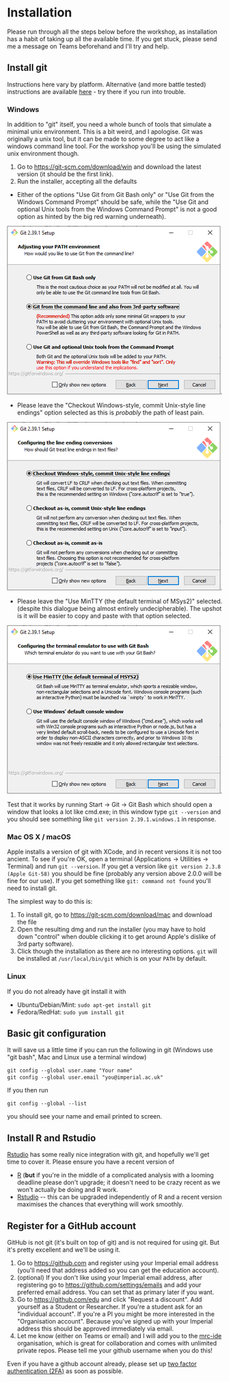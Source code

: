 # Installation

Please run through all the steps below before the workshop, as installation has a habit of taking up all the available time.  If you get stuck, please send me a message on Teams beforehand and I'll try and help.

## Install git

Instructions here vary by platform.  Alternative (and more battle tested) instructions are available [here](http://happygitwithr.com/install-git.html) - try there if you run into trouble.

### Windows

In addition to "git" itself, you need a whole bunch of tools that simulate a minimal unix environment.  This is a bit weird, and I apologise.  Git was originally a unix tool, but it can be made to some degree to act like a windows command line tool.  For the workshop you'll be using the simulated unix environment though.

1. Go to https://git-scm.com/download/win and download the latest version (it should be the first link).
2. Run the installer, accepting all the defaults

* Either of the options "Use Git from Git Bash only" or "Use Git from the Windows Command Prompt" should be safe, while the "Use Git and optional Unix tools from the Windows Command Prompt" is not a good option as hinted by the big red warning underneath).

![windows-git-install-path](pics/windows-git-install-path.png).
* Please leave the "Checkout Windows-style, commit Unix-style line endings" option selected as this is _probably_ the path of least pain.

![windows-git-line-endings](pics/windows-git-line-endings.png).
* Please leave the "Use MinTTY (the default terminal of MSys2)" selected. (despite this dialogue being almost entirely undecipherable).  The upshot is it will be easier to copy and paste with that option selected.

![windows-git-terminal](pics/windows-git-terminal.png).

Test that it works by running Start -> Git -> Git Bash which should open a window that looks a lot like cmd.exe; in this window type `git --version` and you should see something like `git version 2.39.1.windows.1` in response.

### Mac OS X / macOS

Apple installs a version of git with XCode, and in recent versions it is not too ancient.  To see if you're OK, open a terminal (Applications -> Utilities -> Terminal) and run `git --version`.  If you get a version like `git version 2.3.8 (Apple Git-58)` you should be fine (probably any version above 2.0.0 will be fine for our use).  If you get something like `git: command not found` you'll need to install git.

The simplest way to do this is:

1. To install git, go to https://git-scm.com/download/mac and download the file
2. Open the resulting dmg and run the installer (you may have to hold down "control" when double clicking it to get around Apple's dislike of 3rd party software).
3. Click though the installation as there are no interesting options.  `git` will be installed at `/usr/local/bin/git` which is on your `PATH` by default.

### Linux

If you do not already have git install it with

* Ubuntu/Debian/Mint: `sudo apt-get install git`
* Fedora/RedHat: `sudo yum install git`

## Basic git configuration

It will save us a little time if you can run the following in git (Windows use "git bash", Mac and Linux use a terminal window)

```
git config --global user.name "Your name"
git config --global user.email "you@imperial.ac.uk"
```

If you then run

```
git config --global --list
```

you should see your name and email printed to screen.

## Install R and Rstudio

[Rstudio](https://rstudio.com) has some really nice integration with git, and hopefully we'll get time to cover it.  Please ensure you have a recent version of

* [R](https://cran.r-project.org/) (**but** if you're in the middle of a complicated analysis with a looming deadline please don't upgrade; it doesn't need to be crazy recent as we won't actually be doing and R work.
* [Rstudio](https://www.rstudio.com/products/rstudio/download/) -- this can be upgraded independently of R and a recent version maximises the chances that everything will work smoothly.

## Register for a GitHub account

GitHub is not git (it's built on top of git) and is not required for using git.  But it's pretty excellent and we'll be using it.

1. Go to https://github.com and register using your Imperial email address (you'll need that address added so you can get the education account).
2. (optional) If you don't like using your Imperial email address, after registering go to https://github.com/settings/emails and add your preferred email address. You can set that as primary later if you want.
3. Go to https://github.com/edu and click "Request a discount".  Add yourself as a Student or Researcher.  If you're a student ask for an "individual account".  If you're a PI you might be more interested in the "Organisation account".  Because you've signed up with your Imperial address this should be approved immediately via email.
4. Let me know (either on Teams or email) and I will add you to the [mrc-ide](https://github.com/mrc-ide) organisation, which is great for collaboration and comes with unlimited private repos.  Please tell me your github username when you do this!

Even if you have a github account already, please set up [two factor authentication (2FA)](https://docs.github.com/en/authentication/securing-your-account-with-two-factor-authentication-2fa/configuring-two-factor-authentication) as soon as possible.
